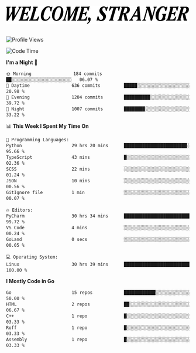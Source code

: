 <div>
  <picture>
    <source media="(prefers-color-scheme: dark)" srcset="./headers/welcome_white.png">
    <img alt="WELCOME, STRANGER" src="./headers/welcome.png" width="500">
  </picture>
</div>

<br>

![Profile Views](https://komarev.com/ghpvc/?username=darleet&color=blue)

<!--START_SECTION:waka-->
![Code Time](http://img.shields.io/badge/Code%20Time-592%20hrs%2040%20mins-blue)

**I'm a Night 🦉** 

```text
🌞 Morning                184 commits         ██░░░░░░░░░░░░░░░░░░░░░░░   06.07 % 
🌆 Daytime                636 commits         █████░░░░░░░░░░░░░░░░░░░░   20.98 % 
🌃 Evening                1204 commits        ██████████░░░░░░░░░░░░░░░   39.72 % 
🌙 Night                  1007 commits        ████████░░░░░░░░░░░░░░░░░   33.22 % 
```


📊 **This Week I Spent My Time On** 

```text
💬 Programming Languages: 
Python                   29 hrs 20 mins      ████████████████████████░   95.66 % 
TypeScript               43 mins             █░░░░░░░░░░░░░░░░░░░░░░░░   02.36 % 
SCSS                     22 mins             ░░░░░░░░░░░░░░░░░░░░░░░░░   01.24 % 
JSON                     10 mins             ░░░░░░░░░░░░░░░░░░░░░░░░░   00.56 % 
GitIgnore file           1 min               ░░░░░░░░░░░░░░░░░░░░░░░░░   00.07 % 

🔥 Editors: 
PyCharm                  30 hrs 34 mins      █████████████████████████   99.72 % 
VS Code                  4 mins              ░░░░░░░░░░░░░░░░░░░░░░░░░   00.24 % 
GoLand                   0 secs              ░░░░░░░░░░░░░░░░░░░░░░░░░   00.05 % 

💻 Operating System: 
Linux                    30 hrs 39 mins      █████████████████████████   100.00 % 
```

**I Mostly Code in Go** 

```text
Go                       15 repos            ████████████░░░░░░░░░░░░░   50.00 % 
HTML                     2 repos             ██░░░░░░░░░░░░░░░░░░░░░░░   06.67 % 
C++                      1 repo              █░░░░░░░░░░░░░░░░░░░░░░░░   03.33 % 
Roff                     1 repo              █░░░░░░░░░░░░░░░░░░░░░░░░   03.33 % 
Assembly                 1 repo              █░░░░░░░░░░░░░░░░░░░░░░░░   03.33 % 
```




<!--END_SECTION:waka-->
